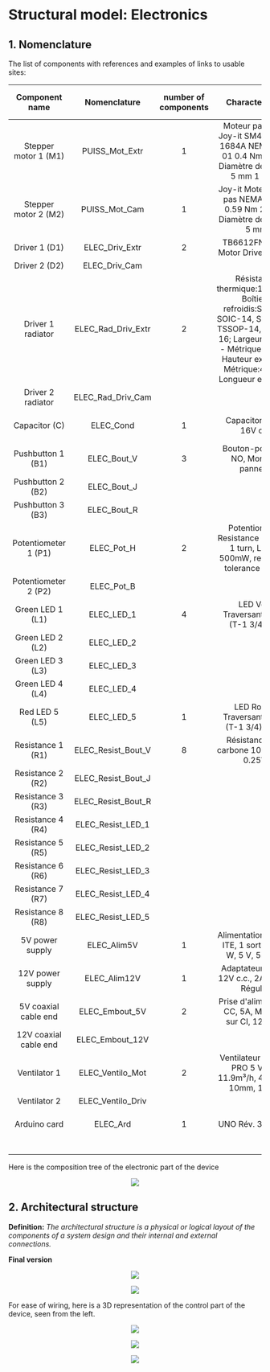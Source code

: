 # Structural model: Electronics

## 1. Nomenclature

The list of components with references and examples of links to usable sites:

Component name	| Nomenclature |	number of components |	Characteristics |	Links to the sites |	Unit price (€)|
| :---: | :---: | :---: | :---: | :---: | :---: |
Stepper motor 1 (M1) |	PUISS_Mot_Extr |	1	| Moteur pas à pas Joy-it SM42HT38-1684A NEMA-17-01 0.4 Nm 1.68 A Diamètre de l'arbre: 5 mm 1 pc(s) |	https://www.conrad.fr/p/moteur-pas-a-pas-joy-it-nema-17-01-04-nm-168-a-diametre-de-larbre-5-mm-1-pcs-1597325	| 31,99 |
Stepper motor 2 (M2) |	PUISS_Mot_Cam |	1	| Joy-it Moteur pas à pas NEMA17-06 0.59 Nm 2 A 2 A Diamètre de l'arbre: 5 mm |	https://www.conrad.fr/p/joy-it-moteur-pas-a-pas-nema17-06-059-nm-2-a-2-a-diametre-de-larbre-5-mm-2355876	| 21,49 |
Driver 1 (D1)	| ELEC_Driv_Extr |	2	| TB6612FNG Dual Motor Driver Carrier	| https://www.pololu.com/product/713	| 9,95 |  
Driver 2 (D2)	| ELEC_Driv_Cam	|
Driver 1 radiator	| ELEC_Rad_Driv_Extr	| 2	 | Résistance thermique:123°C/W; Boîtiers refroidis:SOIC-8, SOIC-14, SSOP-16, TSSOP-14, TSSOP-16; Largeur externe - Métrique:6.3mm; Hauteur externe - Métrique:4.8mm; Longueur externe - 	| https://fr.farnell.com/webapp/wcs/stores/servlet /CompareProductsDisplay?catalogId=15001&langId=-2&storeId=10160&catentryId=64708491&pageType=PDP	| 0,618 | 
Driver 2 radiator	| ELEC_Rad_Driv_Cam | 				
Capacitor (C)	| ELEC_Cond	| 1	| Capacitor 47μF, 16V c.c.	| https://fr.rs-online.com/web/p/condensateurs-electrolytiques/7110927?cm_mmc=FR-PLA-DS3A-_-google-_-CSS_FR_FR_Passifs_Whoop-_-(FR:Whoop!)+Condensateurs+%C3%A9lectrolytiques-_-7110927&matchtype=&pla-339621668050&gclid=Cj0KCQjwxIOXBhCrARIsAL1QFCaT7Q_rE7X_4SQt8N8Zu6aHp6PKWwv3yTqLVZFDtoSgLZNFndHlv44aApaUEALw_wcB&gclsrc=aw.ds	| 0,078 | 
Pushbutton 1 (B1)	| ELEC_Bout_V	| 3	| Bouton-poussoir, NO, Montage panneau	| https://fr.rs-online.com/web/p/boutons-poussoirs/8151834?aud-871567053779%3Apla-365975203081&cm_mmc=FR-PLA-DS3A-_-google-_-CFS_FR_FR_Schneider_Whoop-_-(FR%3AWhoop!)%20Interrupteurs%20(2)-_-8151834&gclid=Cj0KCQjwxIOXBhCrARIsAL1QFCZbOdo6Ri0mEeT1leJcbMdhEjlsmj2F4bzqcQj8dS_wv5ovp86AldUaAt9hEALw_wcB&gclsrc=aw.ds&matchtype=	| 16,9 | 
Pushbutton 2 (B2)	| ELEC_Bout_J	|  
Pushbutton 3 (B3)	| ELEC_Bout_R	|  
Potentiometer 1 (P1)	| ELEC_Pot_H	| 2	| Potentiometer: Resistance 10kohm, 1 turn, Linear, 500mW, resistance tolerance ± 20%	| https://fr.farnell.com/tt-electronics-bi-technologies/p231-fc20br10k/potentiometre-rotatif-10k-20mm/dp/2771755?st=potentiometre%20rotatif	| 1,68 | 
Potentiometer 2 (P2)	| ELEC_Pot_B	| 			
Green LED 1 (L1)	| ELEC_LED_1	| 4	| LED Vert, Traversant, 5 mm (T-1 3/4), 2 V	| https://fr.rs-online.com/web/p/leds/7088022p?cm_mmc=FR-PLA-DS3A-_-google-_-CSS_FR_FR_Afficheurs_et_optoelectronique_Whoop-_-(FR:Whoop!)+LEDs-_-7088022P&matchtype=&pla-834413916684&gclid=Cj0KCQjwxIOXBhCrARIsAL1QFCYk1e3LMUt7p1XBNJRN2BUuUm2WMwk3iOHTFCnizzsr4hlkoqhmzT8aAi9eEALw_wcB&gclsrc=aw.ds	| 0,268 | 
Green LED 2 (L2)	| ELEC_LED_2	| 	
Green LED 3 (L3)	| ELEC_LED_3	| 		
Green LED 4 (L4)	| ELEC_LED_4	| 			
Red LED 5 (L5)	| ELEC_LED_5	| 1	| LED Rouge, Traversant, 5 mm (T-1 3/4), 2,6 V	| https://fr.rs-online.com/web/p/leds/1278393?cm_mmc=FR-PLA-DS3A-_-google-_-CSS_FR_FR_Afficheurs_et_optoelectronique_Whoop-_-(FR:Whoop!)+LEDs-_-1278393&matchtype=&pla-302722872933&gclid=Cj0KCQjwxIOXBhCrARIsAL1QFCYVfGLEzypoiNEvZWrra4NUpec1AlHI-cAAueNsmEW-s_PTFDmVd0UaAoqTEALw_wcB&gclsrc=aw.ds	| 0,088 | 
Resistance 1 (R1)	| ELEC_Resist_Bout_V	| 8	| Résistance Film carbone 100Ω ±5%, 0.25W	| https://fr.rs-online.com/web/p/resistances-traversantes/7077587	| 0,278 | 
Resistance 2 (R2)	| ELEC_Resist_Bout_J | 		
Resistance 3 (R3)	| ELEC_Resist_Bout_R | 			
Resistance 4 (R4)	| ELEC_Resist_LED_1	| 		
Resistance 5 (R5)	| ELEC_Resist_LED_2	| 			
Resistance 6 (R6)	| ELEC_Resist_LED_3	| 		
Resistance 7 (R7)	| ELEC_Resist_LED_4	| 			
Resistance 8 (R8)	| ELEC_Resist_LED_5	| 
5V power supply	| ELEC_Alim5V	| 1	| Alimentation AC/DC, ITE, 1 sortie, 2.75 W, 5 V, 550 mA	| https://fr.farnell.com/brainboxes/pw-600/power-supply-5v-1a-es-357/dp/2096366?st=alimentation%205v	| 27,77 | 
12V power supply	| ELEC_Alim12V	| 1	| Adaptateur AC/DC 12V c.c., 2A, 24W, , Régulée	| https://fr.rs-online.com/web/p/adaptateurs-ac-dc/1753324?cm_mmc=FR-PLA-DS3A-_-google-_-CSS_FR_FR_Alimentations_et_transformateurs_Whoop-_-(FR:Whoop!)+Adaptateurs+AC/DC-_-1753324&matchtype=&pla-370976687757&gclid=Cj0KCQjwxIOXBhCrARIsAL1QFCbjgBdOY3BMhupPiywYVdsT5aeT05L4zefR6RXDtFUW6gS1CuGbczEaAmj8EALw_wcB&gclsrc=aw.ds	| 16,26 | 
5V coaxial cable end	| ELEC_Embout_5V	| 2	| Prise d'alimentation CC, 5A, Montage sur CI, 12 V c.c.	| https://fr.rs-online.com/web/p/connecteurs-d-alimentation-dc/8051696	| 2,359 | 
12V coaxial cable end	| ELEC_Embout_12V	| 		
Ventilator 1	| ELEC_Ventilo_Mot	| 2	| Ventilateur axial RS PRO 5 V c.c., 11.9m³/h, 40 x 40 x 10mm, 1.92W	| https://fr.rs-online.com/web/p/ventilateurs-axiaux/7897858?cm_mmc=FR-PLA-DS3A-_-google-_-CSS_FR_FR_Chauffage_%26_ventilation_et_air_conditionne_Whoop-_-(FR:Whoop!)+Ventilateurs+axiaux+(2)-_-7897858&matchtype=&pla-475514636566&gclid=Cj0KCQjwxIOXBhCrARIsAL1QFCZHMrid9mmDNu3gS1Z1DK1VgvmU1g3jfntRcnVzLYc1X8ZK7yz8A9QaAoOXEALw_wcB&gclsrc=aw.ds	| 7,08 | 
Ventilator 2	| ELEC_Ventilo_Driv	| 		
Arduino card	| ELEC_Ard	| 1	| UNO Rév. 3 Arduino	| https://fr.rs-online.com/web/p/arduino/7154081?cm_mmc=FR-PLA-DS3A-_-google-_-CSS_FR_FR_Raspberry_Pi_%26_Arduino_%26_Outils_de_developpement_Whoop-_-(FR:Whoop!)+Arduino-_-7154081&matchtype=&aud-827186183686:pla-339391921421&gclid=Cj0KCQjwxIOXBhCrARIsAL1QFCZg_iLNqiF-tBPj6V5rdmA0EW2CjRNORrWGV6KyqY_00fqD72AHXBQaArdnEALw_wcB&gclsrc=aw.ds	| 28,1 | 
| | | | | Total	| 223,146 | 


Here is the composition tree of the electronic part of the device

<p align="center">
  <img src="https://github.com/TomGosnik/FairEmbo-Project/blob/main/Source/Pictures/Design_Structural%20model_Electronics_Electronics%20tree.png" />
</p>

## 2. Architectural structure

**Definition:** *The architectural structure is a physical or logical layout of the components of a system design and their internal and external connections.*


**Final version**
<p align="center">
<img src="https://github.com/TomGosnik/FairEmbo-Project/blob/main/Source/Pictures/Design_Structural%20model_Electronics_Logical%20architectural%20structure%20(2).jpg" />
</p>

<p align="center">
<img src="https://github.com/TomGosnik/FairEmbo-Project/blob/main/Source/Pictures/PCB%20pinout.jpg" />
</p>

For ease of wiring, here is a 3D representation of the control part of the device, seen from the left. 

<p align="center">
  <img src="https://github.com/TomGosnik/FairEmbo-Project/blob/main/Source/Pictures/cablage1.jpg" />
</p>
<p align="center">
  <img src="https://github.com/TomGosnik/FairEmbo-Project/blob/main/Source/Pictures/cablage%202.jpg" />
</p><p align="center">
  <img src="https://github.com/TomGosnik/FairEmbo-Project/blob/main/Source/Pictures/cablage%203.jpg" />
</p>

